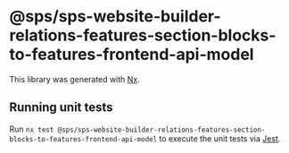 # @sps/sps-website-builder-relations-features-section-blocks-to-features-frontend-api-model

This library was generated with [Nx](https://nx.dev).

## Running unit tests

Run `nx test @sps/sps-website-builder-relations-features-section-blocks-to-features-frontend-api-model` to execute the unit tests via [Jest](https://jestjs.io).
